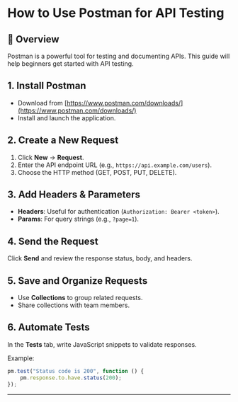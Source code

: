# How to Use Postman for API Testing

## 📝 Overview
Postman is a powerful tool for testing and documenting APIs. This guide will help beginners get started with API testing.

## 1. Install Postman
- Download from [https://www.postman.com/downloads/](https://www.postman.com/downloads/)
- Install and launch the application.

## 2. Create a New Request
1. Click **New** → **Request**.
2. Enter the API endpoint URL (e.g., `https://api.example.com/users`).
3. Choose the HTTP method (GET, POST, PUT, DELETE).

## 3. Add Headers & Parameters
- **Headers**: Useful for authentication (`Authorization: Bearer <token>`).
- **Params**: For query strings (e.g., `?page=1`).

## 4. Send the Request
Click **Send** and review the response status, body, and headers.

## 5. Save and Organize Requests
- Use **Collections** to group related requests.
- Share collections with team members.

## 6. Automate Tests
In the **Tests** tab, write JavaScript snippets to validate responses.

Example:
```javascript
pm.test("Status code is 200", function () {
    pm.response.to.have.status(200);
});
```

---
